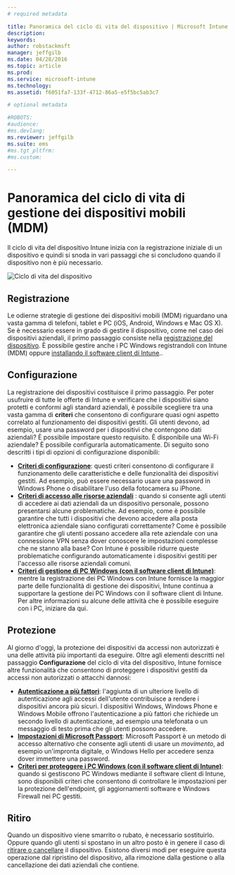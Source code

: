 ```yaml
---
# required metadata

title: Panoramica del ciclo di vita del dispositivo | Microsoft Intune
description:
keywords:
author: robstackmsft
manager: jeffgilb
ms.date: 04/28/2016
ms.topic: article
ms.prod:
ms.service: microsoft-intune
ms.technology:
ms.assetid: f6051fa7-133f-4712-86a5-e5f5bc5ab3c7

# optional metadata

#ROBOTS:
#audience:
#ms.devlang:
ms.reviewer: jeffgilb
ms.suite: ems
#ms.tgt_pltfrm:
#ms.custom:

---
```


# Panoramica del ciclo di vita di gestione dei dispositivi mobili (MDM)

Il ciclo di vita del dispositivo Intune inizia con la registrazione iniziale di un dispositivo e quindi si snoda in vari passaggi che si concludono quando il dispositivo non è più necessario.

![Ciclo di vita del dispositivo](./media/devicelifecycle_nobg.png "the Intune device lifecycle")

## Registrazione
Le odierne strategie di gestione dei dispositivi mobili (MDM) riguardano una vasta gamma di telefoni, tablet e PC (iOS, Android, Windows e Mac OS X). Se è necessario essere in grado di gestire il dispositivo, come nel caso dei dispositivi aziendali, il primo passaggio consiste nella [registrazione del dispositivo](enroll-devices-in-microsoft-intune.md). È possibile gestire anche i PC Windows registrandoli con Intune (MDM) oppure [installando il software client di Intune](manage-windows-pcs-with-microsoft-intune.md)..

## Configurazione
La registrazione dei dispositivi costituisce il primo passaggio. Per poter usufruire di tutte le offerte di Intune e verificare che i dispositivi siano protetti e conformi agli standard aziendali, è possibile scegliere tra una vasta gamma di **criteri** che consentono di configurare quasi ogni aspetto correlato al funzionamento dei dispositivi gestiti. Gli utenti devono, ad esempio, usare una password per i dispositivi che contengono dati aziendali? È possibile impostare questo requisito. È disponibile una Wi-Fi aziendale? È possibile configurarla automaticamente. Di seguito sono descritti i tipi di opzioni di configurazione disponibili:

- [**Criteri di configurazione**](manage-settings-and-features-on-your-devices-with-microsoft-intune-policies.md): questi criteri consentono di configurare il funzionamento delle caratteristiche e delle funzionalità dei dispositivi gestiti. Ad esempio, può essere necessario usare una password in Windows Phone o disabilitare l'uso della fotocamera su iPhone.
- [**Criteri di accesso alle risorse aziendali**](enable-access-to-company-resources-with-microsoft-intune.md) : quando si consente agli utenti di accedere ai dati aziendali da un dispositivo personale, possono presentarsi alcune problematiche. Ad esempio, come è possibile garantire che tutti i dispositivi che devono accedere alla posta elettronica aziendale siano configurati correttamente? Come è possibile garantire che gli utenti possano accedere alla rete aziendale con una connessione VPN senza dover conoscere le impostazioni complesse che ne stanno alla base? Con Intune è possibile ridurre queste problematiche configurando automaticamente i dispositivi gestiti per l'accesso alle risorse aziendali comuni.
- [**Criteri di gestione di PC Windows (con il software client di Intune)**](common-windows-pc-management-tasks-with-the-microsoft-intune-computer-client.md): mentre la registrazione dei PC Windows con Intune fornisce la maggior parte delle funzionalità di gestione dei dispositivi, Intune continua a supportare la gestione dei PC Windows con il software client di Intune. Per altre informazioni su alcune delle attività che è possibile eseguire con i PC, iniziare da qui.

## Protezione
Al giorno d'oggi, la protezione dei dispositivi da accessi non autorizzati è una delle attività più importanti da eseguire. Oltre agli elementi descritti nel passaggio **Configurazione** del ciclo di vita del dispositivo, Intune fornisce altre funzionalità che consentono di proteggere i dispositivi gestiti da accessi non autorizzati o attacchi dannosi:
- [**Autenticazione a più fattori**](protect-windows-devices-with-multi-factor-authentication.md): l'aggiunta di un ulteriore livello di autenticazione agli accessi dell'utente contribuisce a rendere i dispositivi ancora più sicuri. I dispositivi Windows, Windows Phone e Windows Mobile offrono l'autenticazione a più fattori che richiede un secondo livello di autenticazione, ad esempio una telefonata o un messaggio di testo prima che gli utenti possono accedere.
- [**Impostazioni di Microsoft Passport**](control-microsoft-passport-settings-on-devices-with-microsoft-intune.md): Microsoft Passport è un metodo di accesso alternativo che consente agli utenti di usare un *movimento*, ad esempio un'impronta digitale, o Windows Hello per accedere senza dover immettere una password.
- [**Criteri per proteggere i PC Windows (con il software client di Intune)**](policies-to-protect-windows-pcs-in-microsoft-intune.md): quando si gestiscono PC Windows mediante il software client di Intune, sono disponibili criteri che consentono di controllare le impostazioni per la protezione dell'endpoint, gli aggiornamenti software e Windows Firewall nei PC gestiti.

## Ritiro
Quando un dispositivo viene smarrito o rubato, è necessario sostituirlo. Oppure quando gli utenti si spostano in un altro posto è in genere il caso di [ritirare o cancellare](use-remote-wipe-to-help-protect-data-using-microsoft-intune.md) il dispositivo. Esistono diversi modi per eseguire questa operazione dal ripristino del dispositivo, alla rimozione dalla gestione o alla cancellazione dei dati aziendali che contiene.


<!--HONumber=May16_HO1-->


